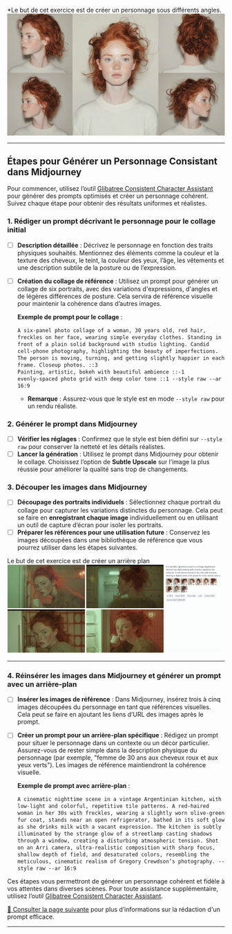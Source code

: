 <style>.md-footer{display:none;}</style>
<style>.md-header{display:none;}</style>
*Le but de cet exercice est de créer un personnage sous différents angles.
<img src="../assets/image/03_nina_differents_angles.png">
***


## Étapes pour Générer un Personnage Consistant dans Midjourney

Pour commencer, utilisez l’outil [Glibatree Consistent Character Assistant](https://chatgpt.com/g/g-hfOosvOH7-glibatree-consistent-character-assistant) pour générer des prompts optimisés et créer un personnage cohérent. Suivez chaque étape pour obtenir des résultats uniformes et réalistes.

### 1. **Rédiger un prompt décrivant le personnage pour le collage initial**
- [ ] **Description détaillée** : Décrivez le personnage en fonction des traits physiques souhaités. Mentionnez des éléments comme la couleur et la texture des cheveux, le teint, la couleur des yeux, l’âge, les vêtements et une description subtile de la posture ou de l’expression.<br>
- [ ] **Création du collage de référence** : Utilisez un prompt pour générer un collage de six portraits, avec des variations d'expressions, d'angles et de légères différences de posture. Cela servira de référence visuelle pour maintenir la cohérence dans d’autres images.<br>

   **Exemple de prompt pour le collage** :<br>
   ```Midjourney
   A six-panel photo collage of a woman, 30 years old, red hair, freckles on her face, wearing simple everyday clothes. Standing in front of a plain solid background with studio lighting. Candid cell-phone photography, highlighting the beauty of imperfections. The person is moving, turning, and getting slightly happier in each frame. Closeup photos. ::3 
   Painting, artistic, bokeh with beautiful ambience ::-1 
   evenly-spaced photo grid with deep color tone ::1 --style raw --ar 16:9
   ```


      
   - **Remarque** : Assurez-vous que le style est en mode `--style raw` pour un rendu réaliste.<br>

### 2. **Générer le prompt dans Midjourney**
- [ ] **Vérifier les réglages** : Confirmez que le style est bien défini sur `--style raw` pour conserver la netteté et les détails réalistes.<br>
- [ ] **Lancer la génération** : Utilisez le prompt dans Midjourney pour obtenir le collage. Choisissez l’option de **Subtle Upscale** sur l’image la plus réussie pour améliorer la qualité sans trop de changements.<br>

### 3. **Découper les images dans Midjourney**
- [ ] **Découpage des portraits individuels** : Sélectionnez chaque portrait du collage pour capturer les variations distinctes du personnage. Cela peut se faire en **enregistrant chaque image** individuellement ou en utilisant un outil de capture d’écran pour isoler les portraits.<br>
- [ ] **Préparer les références pour une utilisation future** : Conservez les images découpées dans une bibliothèque de référence que vous pourrez utiliser dans les étapes suivantes.<br>

Le but de cet exercice est de créer un arrière plan
<img src="../assets/image/03_nina_differents_backgrounds.png">
***

### 4. **Réinsérer les images dans Midjourney et générer un prompt avec un arrière-plan**<br>
- [ ] **Insérer les images de référence** : Dans Midjourney, insérez trois à cinq images découpées du personnage en tant que références visuelles. Cela peut se faire en ajoutant les liens d’URL des images après le prompt.<br>
- [ ] **Créer un prompt pour un arrière-plan spécifique** : Rédigez un prompt pour situer le personnage dans un contexte ou un décor particulier. Assurez-vous de rester simple dans la description physique du personnage (par exemple, "femme de 30 ans aux cheveux roux et aux yeux verts"). Les images de référence maintiendront la cohérence visuelle.<br>

   **Exemple de prompt avec arrière-plan** :<br>
   ```Midjourney
   A cinematic nighttime scene in a vintage Argentinian kitchen, with low-light and colorful, repetitive tile patterns. A red-haired woman in her 30s with freckles, wearing a slightly worn olive-green fur coat, stands near an open refrigerator, bathed in its soft glow as she drinks milk with a vacant expression. The kitchen is subtly illuminated by the strange glow of a streetlamp casting shadows through a window, creating a disturbing atmospheric tension. Shot on an Arri camera, ultra-realistic composition with sharp focus, shallow depth of field, and desaturated colors, resembling the meticulous, cinematic realism of Gregory Crewdson’s photography. --style raw --ar 16:9
   ```

Ces étapes vous permettront de générer un personnage cohérent et fidèle à vos attentes dans diverses scènes. Pour toute assistance supplémentaire, utilisez l’outil [Glibatree Consistent Character Assistant](https://chatgpt.com/g/g-hfOosvOH7-glibatree-consistent-character-assistant).

[📖 Consulter la page suivante](../ai/prompt.md) pour plus d’informations sur la rédaction d'un prompt efficace.<br>
***



